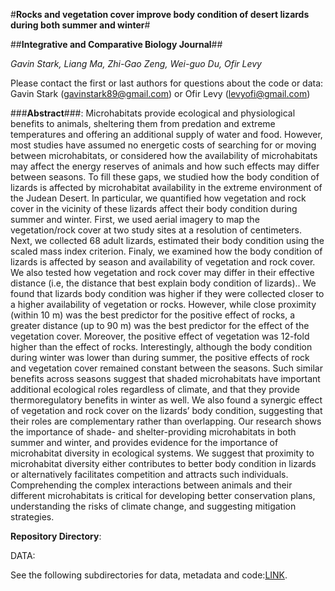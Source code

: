 #**Rocks and vegetation cover improve body condition of desert lizards during both summer and winter**#

##**Integrative and Comparative Biology Journal**##

_Gavin Stark, Liang Ma, Zhi-Gao Zeng, Wei-guo Du, Ofir Levy_

Please contact the first or last authors for questions about the code or data: Gavin Stark (gavinstark89@gmail.com) or Ofir Levy (levyofi@gmail.com)


###**Abstract**###:
Microhabitats provide ecological and physiological benefits to animals, sheltering them from predation and extreme temperatures and offering an additional supply of water and food. However, most studies have assumed no energetic costs of searching for or moving between microhabitats, or considered how the availability of microhabitats may affect the energy reserves of animals and how such effects may differ between seasons. To fill these gaps, we studied how the body condition of lizards is affected by microhabitat availability in the extreme environment of the Judean Desert. In particular, we quantified how vegetation and rock cover in the vicinity of these lizards affect their body condition during summer and winter. First, we used aerial imagery to map the vegetation/rock cover at two study sites at a resolution of centimeters. Next, we collected 68 adult lizards, estimated their body condition using the scaled mass index criterion. Finaly, we examined how the body condition of lizards is affected by season and availability of vegetation and rock cover. We also tested how vegetation and rock cover may differ in their effective distance (i.e, the distance that best explain body condition of lizards).. We found that lizards body condition was higher if they were collected closer to a higher availability of vegetation or rocks. However, while close proximity (within 10 m) was the best predictor for the positive effect of rocks, a greater distance (up to 90 m) was the best predictor for the effect of the vegetation cover. Moreover, the positive effect of vegetation was 12-fold higher than the effect of rocks. Interestingly, although the body condition during winter was lower than during summer, the positive effects of rock and vegetation cover remained constant between the seasons. Such similar benefits across seasons suggest that shaded microhabitats have important additional ecological roles regardless of climate, and that they provide thermoregulatory benefits in winter as well. We also found a synergic effect of vegetation and rock cover on the lizards’ body condition, suggesting that their roles are complementary rather than overlapping. Our research shows the importance of shade- and shelter-providing microhabitats in both summer and winter, and provides evidence for the importance of microhabitat diversity in ecological systems. We suggest that proximity to microhabitat diversity either contributes to better body condition in lizards or alternatively facilitates competition and attracts such individuals. Comprehending the complex interactions between animals and their different microhabitats is critical for developing better conservation plans, understanding the risks of climate change, and suggesting mitigation strategies.


**Repository Directory**:

DATA:

See the following subdirectories for data, metadata and code:[LINK](https://github.com/levyofi/Stark_et_al_ICB_2022/tree/main/data).


